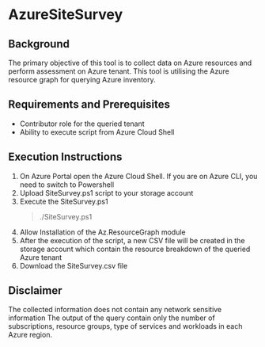 # AzureSiteSurvey

## Background
The primary objective of this tool is to collect data on Azure resources and perform assessment on Azure tenant. This tool is utilising the Azure resource graph for querying Azure inventory.

## Requirements and Prerequisites
- Contributor role for the queried tenant
- Ability to execute script from Azure Cloud Shell

## Execution Instructions
1. On Azure Portal open the Azure Cloud Shell. If you are on Azure CLI, you need to switch to Powershell
2. Upload SiteSurvey.ps1 script to your storage account
3. Execute the SiteSurvey.ps1
   > ./SiteSurvey.ps1
4. Allow Installation of the Az.ResourceGraph module
5. After the execution of the script, a new CSV file will be created in the storage account which contain the resource breakdown of the queried Azure tenant
6. Download the SiteSurvey.csv file

## Disclaimer
The collected information does not contain any network sensitive information
The output of the query contain only the number of subscriptions, resource groups, type of services and workloads in each Azure region.
